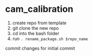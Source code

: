 # cam_calibration
1. create repo from template
2. git clone the new repo
3. cd into the bash folder
4. run `. rename_package.sh $repo_name`

commit changes for initial commit
